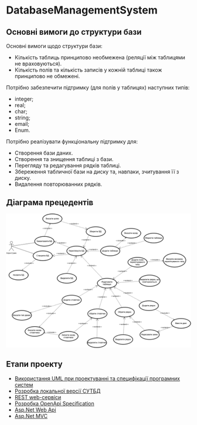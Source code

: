 # DatabaseManagementSystem

## Основні вимоги до структури бази

Основні вимоги щодо структури бази:
* Кількість таблиць принципово необмежена (реляції між таблицями не враховуються).
* Кількість полів та кількість записів у кожній таблиці також принципово не обмежені.

Потрібно забезпечити підтримку (для полів у таблицях) наступних типів:
* integer;
* real;
* char;
* string;
* email;
* Enum.

Потрібно реалізувати функціональну підтримку для:
* Створення бази даних.
* Створення та знищення таблиці з бази.
* Перегляду та редагування рядків таблиці.
* Збереження табличної бази на диску та, навпаки, зчитування її з диску.
* Видалення повторюванних рядків.

## Діаграма прецедентів

![Use-Case stage 0](img/UseCase0.png?raw=true)


## Етапи проекту

* [Використання UML при проектуванні та специфікації програмних систем](https://github.com/Forgefill/TTP-41_IT_Course_Project/blob/master/docs/stage%204.md)
* [Розробка локальної версії СУТБД](https://github.com/Forgefill/TTP-41_IT_Course_Project/blob/master/docs/stage%201-2.md)
* [REST web-сервіси](https://github.com/Forgefill/TTP-41_IT_Course_Project/blob/master/docs/stage3.md)
* [Розробка OpenApi Specification](https://github.com/Forgefill/TTP-41_IT_Course_Project/blob/master/docs/stage3.md)
* [Asp.Net Web Api](https://github.com/Forgefill/TTP-41_IT_Course_Project/blob/master/docs/stage3.md)
* [Asp.Net MVC](https://github.com/Forgefill/TTP-41_IT_Course_Project/blob/master/docs/stage5.md)
